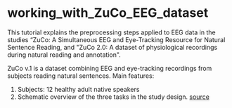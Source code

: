 # working_with_ZuCo_EEG_dataset
This tutorial explains the preprocessing steps applied to EEG data in the studies “ZuCo: A Simultaneous EEG and Eye-Tracking Resource for Natural Sentence Reading, and "ZuCo 2.0: A dataset of physiological recordings during natural reading and annotation". 

ZuCo v.1 is a dataset combining EEG and eye-tracking recordings from subjects reading natural sentences. 
Main features:
1. Subjects: 12 healthy adult native speakers
2.  Schematic overview of the three tasks in  the study design. [source](https://www.nature.com/articles/sdata2018291) 
   




